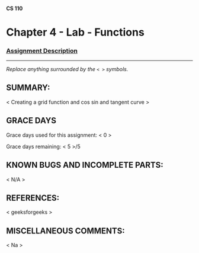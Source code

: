#### CS 110
# Chapter 4 - Lab - Functions

### [Assignment Description](https://docs.google.com/document/d/1V20D_upUX4MO8YmskKlRB25Yu2pCEv3-h8z4EAfrSno/edit?usp=sharing)

***

_Replace anything surrounded by the `< >` symbols._

## SUMMARY:
 < Creating a grid function and cos sin and tangent curve  >

## GRACE DAYS
Grace days used for this assignment: < 0 >

Grace days remaining: < 5 >/5

## KNOWN BUGS AND INCOMPLETE PARTS:
 < N/A >

## REFERENCES:
 < geeksforgeeks >

## MISCELLANEOUS COMMENTS:
 < Na >
